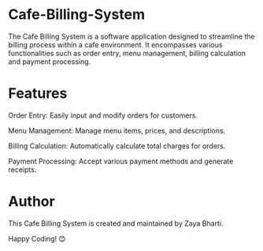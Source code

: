 # Cafe-Billing-System
 The Cafe Billing System is a software application designed to streamline the billing process within a cafe environment. It encompasses various functionalities such as order entry, menu management, billing calculation and  payment processing. 
# Features
  Order Entry: Easily input and modify orders for customers.

  Menu Management: Manage menu items, prices, and descriptions.

  Billing Calculation: Automatically calculate total charges for orders.

  Payment Processing: Accept various payment methods and generate receipts.

# Author
This Cafe Billing System is created and maintained by Zaya Bharti.

Happy Coding! 😊
